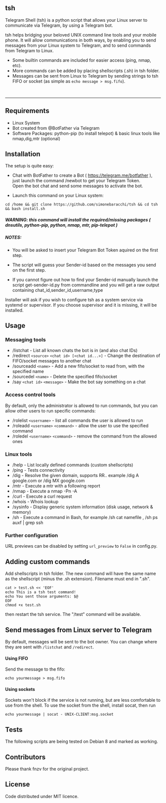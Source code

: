 ## tsh

Telegram Shell (tsh) is a python script that allows your Linux server to communicate via Telegram, by using a Telegram bot.

tsh helps bridging your beloved UNIX command line tools and your mobile phone. It will allow communications in both ways, by enabling you to send messages from your Linux system to Telegram, and to send commands from Telegram to Linux.

  - Some builtin commands are included for easier access (ping, nmap, etc).
  - More commands can be added by placing shellscripts (.sh) in tsh folder.
  - Messages can be sent from Linux to Telegram by sending strings to tsh FIFO or socket (as simple as `echo message > msg.fifo`).

 <br>

 -------------------------------

## Requirements
- Linux System
- Bot created from @BotFather via Telegram
- Software Packages: python-pip (to install telepot) & basic linux tools like nmap,dig,mtr (optional)

## Installation

The setup is quite easy: <br>

* Chat with BotFather to create a Bot ( https://telegram.me/botfather ), just launch the command /newbot to get your Telegram Token. <br>
 Open the bot chat and send some messages to activate the bot. <br>

* Launch this command on your Linux system: <br>

```
cd /home && git clone https://github.com/simonebaracchi/tsh && cd tsh && bash install.sh 
```

##### WARNING: this command will install the required/missing packages ( dnsutils, python-pip, python, nmap, mtr, pip-telepot )

##### NOTES:

- You will be asked to insert your Telegram Bot Token aquired on the first step. <br>

- The script will guess your Sender-id based on the messages you send on the first step. <br>

- If you cannot figure out how to find your Sender-id manually launch the script get-sender-id.py from commandline and you will get a raw output containing chat_id,sender_id,username,type <br>

Installer will ask if you wish to configure tsh as a system service via systemd or supervisor. If you choose supervisor and it is missing, it will be installed.

## Usage

### Messaging tools

- /listchat - List all known chats the bot is in (and also chat IDs)
- /redirect `<source>` `<chat id> [<chat id...>]` - Change the destination of FIFO/socket messages to another chat
- /sourceadd `<name>` - Add a new fifo/socket to read from, with the specified name
- /sourcedel `<name>` - Delete the specified fifo/socket
- /say `<chat id>` `<message>` - Make the bot say something on a chat

### Access control tools

By default, only the administrator is allowed to run commands, but you can allow other users to run specific commands:

- /rolelist `<username>` - list all commands the user is allowed to run
- /roleadd `<username>` `<command>` - allow the user to use the specified command
- /roledel `<username>` `<command>` - remove the command from the allowed ones

### Linux tools

- /help - List locally defined commands (custom shellscripts)
- /ping - Tests connectivity 
- /dig - Resolve the given domain, supports RR.. example /dig A google.com or /dig MX google.com
- /mtr - Execute a mtr with a following report
- /nmap - Execute a nmap -Pn -A
- /curl - Execute a curl request
- /whois - Whois lookup
- /sysinfo - Display generic system information (disk usage, network & memory)
- /sh - Execute a command in Bash, for example /sh cat namefile , /sh ps auxf | grep ssh

### Further configuration

URL previews can be disabled by setting `url_preview` to `False` in config.py.

## Adding custom commands

Add shellscripts in tsh folder. The new command will have the same name as the shellscript (minus the .sh extension).
Filename must end in ".sh".

```
cat > test.sh << 'EOF'
echo This is a tsh test command!
echo You sent those arguments: $@
EOF
chmod +x test.sh
```

then restart the tsh service. The "/test" command will be available.


## Send messages from Linux server to Telegram

By default, messages will be sent to the bot owner. You can change where they are sent with `/listchat` and `/redirect`.

#### Using FIFO

Send the message to the fifo:

```
echo yourmessage > msg.fifo
```


#### Using sockets

Sockets won't block if the service is not running, but are less comfortable to use from the shell.
To use the socket from the shell, install socat, then run

```
echo yourmessage | socat - UNIX-CLIENT:msg.socket
```

## Tests

The following scripts are being tested on Debian 8 and marked as working.

## Contributors

Please thank fnzv for the original project.

## License

Code distributed under MIT licence.

